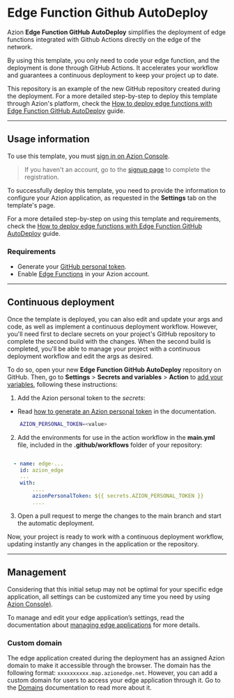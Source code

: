 # Edge Function Github AutoDeploy

Azion **Edge Function GitHub AutoDeploy** simplifies the deployment of edge functions integrated with Github Actions directly on the edge of the network.

By using this template, you only need to code your edge function, and the deployment is done through GitHub Actions. It accelerates your workflow and guarantees a continuous deployment to keep your project up to date.

This repository is an example of the new GitHub repository created during the deployment. For a more detailed step-by-step to deploy this template through Azion's platform, check the [How to deploy edge functions with Edge Function GitHub AutoDeploy](https://www.azion.com/en/documentation/products/guides/edge-function-github-autodeploy/) guide.

---

## Usage information

To use this template, you must [sign in on Azion Console](https://console.azion.com/login).

> If you haven't an account, go to the [signup page](https://console.azion.com/signup) to complete the registration.

To successfully deploy this template, you need to provide the information to configure your Azion application, as requested in the **Settings** tab on the template's page.

For a more detailed step-by-step on using this template and requirements, check the [How to deploy edge functions with Edge Function GitHub AutoDeploy](https://www.azion.com/en/documentation/products/guides/edge-function-github-autodeploy/) guide.

### Requirements

- Generate your [GitHub personal token](https://docs.github.com/en/authentication/keeping-your-account-and-data-secure/managing-your-personal-access-tokens#creating-a-personal-access-token-classic).
- Enable [Edge Functions](https://www.azion.com/en/documentation/products/guides/billing-and-subscriptions/) in your Azion account.

---

## Continuous deployment

Once the template is deployed, you can also edit and update your args and code, as well as implement a continuous deployment workflow. However, you'll need first to declare secrets on your project's GitHub repository to complete the second build with the changes. When the second build is completed, you'll be able to manage your project with a continuous deployment workflow and edit the args as desired.

To do so, open your new **Edge Function GitHub AutoDeploy** repository on GitHub. Then, go to **Settings** > **Secrets and variables** > **Action** to [add your variables](https://docs.github.com/en/actions/security-guides/encrypted-secrets), following these instructions:

1. Add the Azion personal token to the *secrets*:
- Read [how to generate an Azion personal token](https://www.azion.com/en/documentation/products/guides/personal-tokens/) in the documentation.

```bash
    AZION_PERSONAL_TOKEN=<value>
```

2. Add the environments for use in the action workflow in the **main.yml** file, included in the **.github/workflows** folder of your repository:

```yml

  - name: edge-...
    id: azion_edge
    ...
    with:
        ....
        azionPersonalToken: ${{ secrets.AZION_PERSONAL_TOKEN }}
        ....

```

3. Open a pull request to merge the changes to the main branch and start the automatic deployment.

Now, your project is ready to work with a continuous deployment workflow, updating instantly any changes in the application or the repository. 

---

## Management

Considering that this initial setup may not be optimal for your specific edge application, all settings can be customized any time you need by using [Azion Console)](https://console.azion.com/).

To manage and edit your edge application’s settings, read the documentation about [managing edge applications](https://www.azion.com/en/documentation/products/edge-application/first-steps/) for more details.

### Custom domain

The edge application created during the deployment has an assigned Azion domain to make it accessible through the browser. The domain has the following format: `xxxxxxxxxx.map.azionedge.net`. However, you can add a custom domain for users to access your edge application through it. Go to the [Domains](https://www.azion.com/en/documentation/products/guides/configure-a-domain/) documentation to read more about it.
